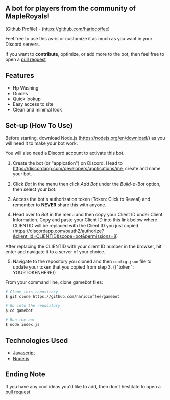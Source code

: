 ## A bot for players from the community of MapleRoyals!

[Github Profile] - (https://github.com/hariocoffee)

Feel free to use this as-is or customize it as much as you want in your Discord servers.

If you want to **contribute**, optimize, or add more to the bot, then feel free to open a [pull request](https://github.com/hariocoffee/gamebot/pulls)

## Features
- Hp Washing
- Guides
- Quick lookup
- Easy access to site
- Clean and minimal look

## Set-up (How To Use)

Before starting, download Node.js (https://nodejs.org/en/download/) as you will need it to make your bot work. 

You will also need a Discord account to activate this bot. 

1. Create the bot (or "applcation") on Discord. Head to https://discordapp.com/developers/applications/me, create and name your bot. 

2. Click *Bot* in the menu then click *Add Bot* under the *Build-a-Bot* option, then select your bot.

3. Access the bot's authorization token (Token: Click to Reveal) and remember to **NEVER** share this with anyone. 

4. Head over to *Bot* in the menu and then copy your Client ID under Client Information. Copy and paste your Client ID into this link below where CLIENTID will be replaced with the Client ID you just copied. (https://discordapp.com/oauth2/authorize?&client_id=CLIENTID&scope=bot&permissions=8)

After replacing the CLIENTID with your client ID number in the browser, hit enter and navigate it to a server of your choice.

5. Navigate to the repository you cloned and then `config.json` file to update your token that you copied from step 3. ({"token": YOURTOKENHERE})

From your command line, clone gamebot files:

```bash
# Clone this repository
$ git clone https://github.com/hariocoffee/gamebot

# Go into the repository
$ cd gamebot

# Run the bot
$ node index.js
```
## Technologies Used
- [Javascript](https://www.javascript.com/)
- [Node.js](https://nodejs.org/en/)

## Ending Note
If you have any cool ideas you'd like to add, then don't hestitate to open a [pull request](https://github.com/hariocoffee/gamebot/pulls)